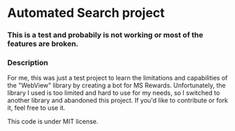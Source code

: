 # Automated Search project

### This is a test and probabily is not working or most of the features are broken.

### Description
For me, this was just a test project to learn the limitations and capabilities of the "WebView" library by creating a bot for MS Rewards.
Unfortunately, the library I used is too limited and hard to use for my needs, so I switched to another library and abandoned this project.
If you'd like to contribute or fork it, feel free to use it.

This code is under MIT license.
